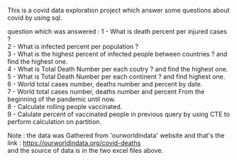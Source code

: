 This is a covid data exploration project which answer some questions about covid by using sql.

question which was answered :
 1 - What is death percent per injured cases ?             
 2 - What is infected percent per population ?            
 3 - What is the highest percent of infected people between countries ? and find the highest one.               
 4 - What is Total Death Number per each coutry ? and find the highest one.           
 5 - What is Total Death Number per each continent ? and find highest one.            
 6 - World total cases number, deaths number and percent by date.               
 7 - World total cases number, deaths number and percent From the beginning of the pandemic until now.               
 8 - Calculate rolling people vaccinated.                  
 9 - Calulate percent of vaccinated people in previous query by using CTE to perform calculation on partition.               
 
 Note : the data was Gathered from 'ourworldindata' website and that's the link : https://ourworldindata.org/covid-deaths       
         and the source of data is in the two excel files above.
